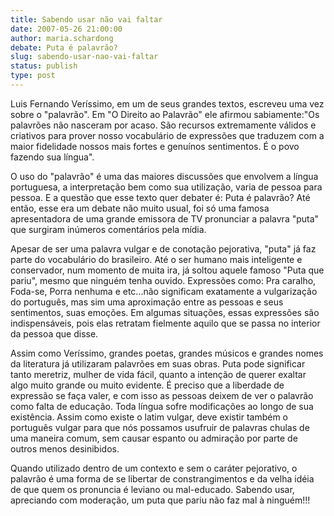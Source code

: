 ```yaml
---
title: Sabendo usar não vai faltar
date: 2007-05-26 21:00:00
author: maria.schardong
debate: Puta é palavrão?
slug: sabendo-usar-nao-vai-faltar
status: publish 
type: post
---
```


Luis Fernando Veríssimo, em um de seus grandes textos, escreveu uma vez sobre o "palavrão". Em "O Direito ao Palavrão" ele afirmou sabiamente:"Os palavrões não nasceram por acaso. São recursos extremamente válidos e criativos para prover nosso vocabulário de expressões que traduzem com a maior fidelidade nossos mais fortes e genuínos sentimentos. É o povo fazendo sua língua".


O uso do "palavrão" é uma das maiores discussões que envolvem a língua portuguesa, a interpretação bem como sua utilização, varia de pessoa para pessoa. E a questão que esse texto quer debater é: Puta é palavrão? Até então, esse era um debate não muito usual, foi só uma famosa apresentadora de uma grande emissora de TV pronunciar a palavra "puta" que surgiram inúmeros comentários pela mídia.


Apesar de ser uma palavra vulgar e de conotação pejorativa, "puta" já faz parte do vocabulário do brasileiro. Até o ser humano mais inteligente e conservador, num momento de muita ira, já soltou aquele famoso "Puta que pariu", mesmo que ninguém tenha ouvido. Expressões como: Pra caralho, Foda-se, Porra nenhuma e etc...não significam exatamente a vulgarização do português, mas sim uma aproximação entre as pessoas e seus sentimentos, suas emoções. Em algumas situações, essas expressões são indispensáveis, pois elas retratam fielmente aquilo que se passa no interior da pessoa que disse.


Assim como Veríssimo, grandes poetas, grandes músicos e grandes nomes da literatura já utilizaram palavrões em suas obras. Puta pode significar tanto meretriz, mulher de vida fácil, quanto a intenção de querer exaltar algo muito grande ou muito evidente. É preciso que a liberdade de expressão se faça valer, e com isso as pessoas deixem de ver o palavrão como falta de educação. Toda língua sofre modificações ao longo de sua existência. Assim como existe o latim vulgar, deve existir também o português vulgar para que nós possamos usufruir de palavras chulas de uma maneira comum, sem causar espanto ou admiração por parte de outros menos desinibidos.


Quando utilizado dentro de um contexto e sem o caráter pejorativo, o palavrão é uma forma de se libertar de constrangimentos e da velha idéia de que quem os pronuncia é leviano ou mal-educado. Sabendo usar, apreciando com moderação, um puta que pariu não faz mal à ninguém!!!


